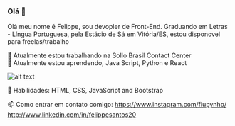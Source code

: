 ### Olá 👋



Olá meu nome é Felippe, sou devopler de Front-End. Graduando em Letras - Língua Portuguesa, pela Estácio de Sá em Vitória/ES, estou disponovel para freelas/trabalho


🔭 Atualmente estou trabalhando na Sollo Brasil Contact Center                                   
🌱 Atualmente estou aprendendo, Java Script, Python e React
 

![alt text](flupynho.github.com/repository/flupynho/11526-social-media.gif)

🦄 Habilidades: HTML, CSS, JavaScript and Bootstrap



📫 Como entrar em contato comigo:
https://www.instagram.com/flupynho/    http://www.linkedin.com/in/felippesantos20





